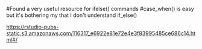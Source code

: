 #Found a very useful resource for ifelse() commands
#case_when() is easy but it's bothering my that I don't understand if_else()

https://rstudio-pubs-static.s3.amazonaws.com/116317_e6922e81e72e4e3f83995485ce686c14.html#/

